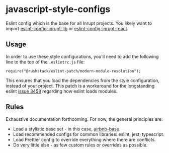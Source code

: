 # javascript-style-configs

Eslint config which is the base for all Inrupt projects. You likely want to import
[eslint-config-inrupt-lib](./eslint-config-inrupt-lib) or
[eslint-config-inrupt-react](./eslint-config-inrupt-react).

## Usage

In order to use these style configurations, you'll need to add the following
line to the top of the `.eslintrc.js` file:

```
require("@rushstack/eslint-patch/modern-module-resolution");
```

This ensures that you load the dependencies from the style configuration,
instead of your project. This patch is a workaround for the longstanding eslint
[issue 3458](https://github.com/eslint/eslint/issues/3458) regarding how eslint
loads modules.

## Rules

Exhaustive documentation forthcoming. For now, the general principles are:

* Load a stylistic base set - in this case,
  [airbnb-base](https://www.npmjs.com/package/eslint-config-airbnb-base).
* Load recommended configs for common libraries: eslint, jest, typescript.
* Load Prettier config to override everything where there are conflicts.
* Do very little else - as few custom rules or overrides as possible.
